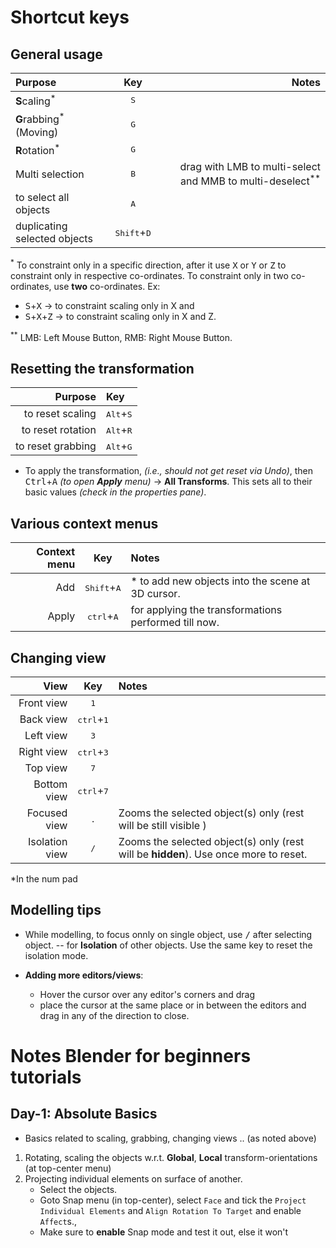 # Shortcut keys

## **General usage**

| Purpose                            |              Key              |                                                                  Notes |
| :--------------------------------- | :---------------------------: | ---------------------------------------------------------------------: |
| **S**caling<sup>\*</sup>           |         <kbd>S</kbd>          |                                                                        |
| **G**rabbing<sup>\*</sup> (Moving) |         <kbd>G</kbd>          |                                                                        |
| **R**otation<sup>\*</sup>          |         <kbd>G</kbd>          |                                                                        |
| Multi selection                    |         <kbd>B</kbd>          | drag with LMB to multi-select and MMB to multi-deselect<sup>\*\*</sup> |
| to select all objects              |         <kbd>A</kbd>          |                                                                        |
| duplicating selected objects       | <kbd>Shift</kbd>+<kbd>D</kbd> |                                                                        |

<sup>\*</sup> To constraint only in a specific direction, after it use <kbd>X</kbd> or <kbd>Y</kbd> or <kbd>Z</kbd> to constraint only in respective co-ordinates. To constraint only in two co-ordinates, use **two** co-ordinates. Ex:

- <kbd>S</kbd>+<kbd>X</kbd> &rarr; to constraint scaling only in X and
- <kbd>S</kbd>+<kbd>X</kbd>+<kbd>Z</kbd> &rarr; to constraint scaling only in X and Z.

<sup>\*\*</sup> LMB: Left Mouse Button, RMB: Right Mouse Button.

## **Resetting the transformation**

|           Purpose | Key                         |
| ----------------: | :-------------------------- |
|  to reset scaling | <kbd>Alt</kbd>+<kbd>S</kbd> |
| to reset rotation | <kbd>Alt</kbd>+<kbd>R</kbd> |
| to reset grabbing | <kbd>Alt</kbd>+<kbd>G</kbd> |

- To apply the transformation, _(i.e., should not get reset via Undo)_, then <kbd>Ctrl</kbd>+<kbd>A</kbd> _(to open **Apply** menu)_ &rarr; **All Transforms**. This sets all to their basic values _(check in the properties pane)_.

## **Various context menus**

| Context menu |              Key              | Notes                                                |
| -----------: | :---------------------------: | :--------------------------------------------------- |
|          Add | <kbd>Shift</kbd>+<kbd>A</kbd> | \* to add new objects into the scene at 3D cursor.   |
|        Apply | <kbd>ctrl</kbd>+<kbd>A</kbd>  | for applying the transformations performed till now. |

## **Changing view**

|           View |             Key              | Notes                                                                                |
| -------------: | :--------------------------: | :----------------------------------------------------------------------------------- |
|     Front view |         <kbd>1</kbd>         |                                                                                      |
|      Back view | <kbd>ctrl</kbd>+<kbd>1</kbd> |                                                                                      |
|      Left view |         <kbd>3</kbd>         |                                                                                      |
|     Right view | <kbd>ctrl</kbd>+<kbd>3</kbd> |                                                                                      |
|       Top view |         <kbd>7</kbd>         |                                                                                      |
|    Bottom view | <kbd>ctrl</kbd>+<kbd>7</kbd> |                                                                                      |
|   Focused view |         <kbd>.</kbd>         | Zooms the selected object(s) only (rest will be still visible )                      |
| Isolation view |         <kbd>/</kbd>         | Zooms the selected object(s) only (rest will be **hidden**). Use once more to reset. |

\*In the num pad

## Modelling tips

- While modelling, to focus onnly on single object, use <kbd>/</kbd> after selecting object. -- for **Isolation** of other objects. Use the same key to reset the isolation mode.

- **Adding more editors/views**:
  - Hover the cursor over any editor's corners and drag
  - place the cursor at the same place or in between the editors and drag in any of the direction to close.

# Notes Blender for beginners tutorials

## Day-1: Absolute Basics

- Basics related to scaling, grabbing, changing views .. (as noted above)

1. Rotating, scaling the objects w.r.t. **Global**, **Local** transform-orientations (at top-center menu)
2. Projecting individual elements on surface of another.
   - Select the objects.
   - Goto Snap menu (in top-center), select `Face` and tick the `Project Individual Elements` and `Align Rotation To Target` and enable `Affect`s.,
   - Make sure to **enable** Snap mode and test it out, else it won't
